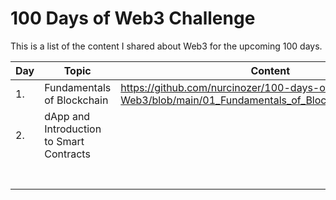 # 100 Days of Web3 Challenge

This is a list of the content I shared about Web3 for the upcoming 100 days.

| Day | Topic                      | Content                                                                                          |
|-----|----------------------------|--------------------------------------------------------------------------------------------------|
| 1.  | Fundamentals of Blockchain | https://github.com/nurcinozer/100-days-of-Web3/blob/main/01_Fundamentals_of_Blockchain/README.md |
| 2.    |dApp and Introduction to Smart Contracts                            |                                                                                                  |
|     |                            |                                                                                                  |
|     |                            |                                                                                                  |
|     |                            |                                                                                                  |
|     |                            |                                                                                                  |
|     |                            |                                                                                                  |
|     |                            |                                                                                                  |
|     |                            |                                                                                                  |